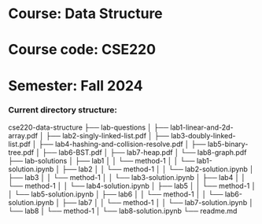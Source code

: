 # Course: Data Structure 
# Course code: CSE220 
# Semester: Fall 2024

### Current directory structure:

cse220-data-structure
├── lab-questions
│   ├── lab1-linear-and-2d-array.pdf
│   ├── lab2-singly-linked-list.pdf
│   ├── lab3-doubly-linked-list.pdf
│   ├── lab4-hashing-and-collision-resolve.pdf
│   ├── lab5-binary-tree.pdf
│   ├── lab6-BST.pdf
│   ├── lab7-heap.pdf
│   └── lab8-graph.pdf
├── lab-solutions
│   ├── lab1
│   │   └── method-1
│   │       └── lab1-solution.ipynb
│   ├── lab2
│   │   └── method-1
│   │       └── lab2-solution.ipynb
│   ├── lab3
│   │   └── method-1
│   │       └── lab3-solution.ipynb
│   ├── lab4
│   │   └── method-1
│   │       └── lab4-solution.ipynb
│   ├── lab5
│   │   └── method-1
│   │       └── lab5-solution.ipynb
│   ├── lab6
│   │   └── method-1
│   │       └── lab6-solution.ipynb
│   ├── lab7
│   │   └── method-1
│   │       └── lab7-solution.ipynb
│   └── lab8
│       └── method-1
│           └── lab8-solution.ipynb
└── readme.md
